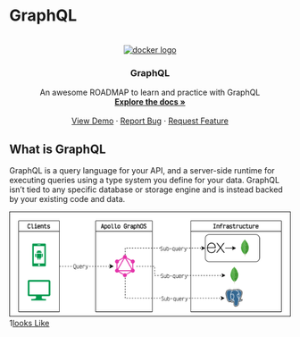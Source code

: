 # GraphQL

<br />
<div align="center">
  <a href="https://github.com/cavidev/python-learning-journey">
      <img src="https://cdn.jsdelivr.net/gh/devicons/devicon/icons/graphql/graphql-plain.svg" height="100" alt="docker logo"  />
  </a>
  
  <h3 align="center">GraphQL</h3>

  <p align="center">
    An awesome ROADMAP to learn and practice with GraphQL
    <br />
    <a href="https://graphql.org/learn/"><strong>Explore the docs »</strong></a>
    <br />
    <br />
    <a href="https://studio.apollographql.com/sandbox/explorer">View Demo</a>
    ·
    <a href="https://github.com/cavidev/python-learning-journey/issues/new?labels=bug&template=bug-report---.md">Report Bug</a>
    ·
    <a href="https://github.com/cavidev/python-learning-journey/issues/new?labels=enhancement&template=feature-request---.md">Request Feature</a>
  </p>
</div>

## What is GraphQL

GraphQL is a query language for your API, and a server-side runtime for executing queries using a type system you define for your data. GraphQL isn’t tied to any specific database or storage engine and is instead backed by your existing code and data.

![](./img/graphql.arq.png)
1[looks Like](./img/howLooksLike.PNG)
